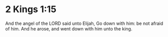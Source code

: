 # 2 Kings 1:15

And the angel of the LORD said unto Elijah, Go down with him: be not afraid of him. And he arose, and went down with him unto the king.